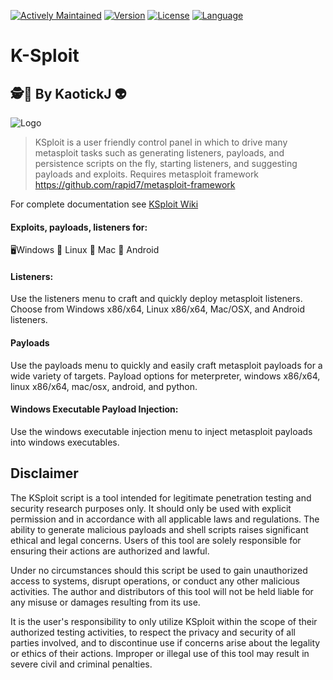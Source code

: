 [![Actively Maintained](https://img.shields.io/badge/Maintenance%20Level-Actively%20Maintained-green.svg)](https://gist.github.com/cheerfulstoic/d107229326a01ff0f333a1d3476e068d) [![Version](https://img.shields.io/github/v/release/kaotickj/K-Sploit?label=Version&color=green)](https://github.com/kaotickj/K-Sploit/releases/tag/v1.1) [![License](https://img.shields.io/github/license/kaotickj/K-Sploit?label=License&color=blue)](https://github.com/kaotickj/K-Sploit/blob/main/LICENSE) [![Language](https://img.shields.io/badge/Language-Shell-red.svg)](https://gist.github.com/cheerfulstoic/d107229326a01ff0f333a1d3476e068d)

# K-Sploit
## 🕵🔎 By KaotickJ 👽 

![Logo](https://kdgwebsolutions.com/assets/img/ksploit-menu-main.png)

>KSploit is a user friendly control panel in which to drive many metasploit tasks such as generating listeners, payloads, and persistence scripts on the fly, starting listeners, and suggesting payloads and exploits. Requires metasploit framework https://github.com/rapid7/metasploit-framework

For complete documentation see [KSploit Wiki](https://github.com/kaotickj/K-Sploit/wiki)
>
#### Exploits, payloads, listeners for:
🖥Windows 🐧 Linux 🍎 Mac 🤖 Android
 
#### Listeners:

Use the listeners menu to craft and quickly deploy metasploit listeners. Choose from Windows x86/x64, Linux x86/x64, Mac/OSX, and Android listeners.

#### Payloads

Use the payloads menu to quickly and easily craft metasploit payloads for a wide variety of targets. Payload options for meterpreter, windows x86/x64, linux x86/x64, mac/osx, android, and python.  

#### Windows Executable Payload Injection:

Use the windows executable injection menu to inject metasploit payloads into windows executables.


## Disclaimer

The KSploit script is a tool intended for legitimate penetration testing and security research purposes only. It should only be used with explicit permission and in accordance with all applicable laws and regulations. The ability to generate malicious payloads and shell scripts raises significant ethical and legal concerns. Users of this tool are solely responsible for ensuring their actions are authorized and lawful.

Under no circumstances should this script be used to gain unauthorized access to systems, disrupt operations, or conduct any other malicious activities. The author and distributors of this tool will not be held liable for any misuse or damages resulting from its use.

It is the user's responsibility to only utilize KSploit within the scope of their authorized testing activities, to respect the privacy and security of all parties involved, and to discontinue use if concerns arise about the legality or ethics of their actions. Improper or illegal use of this tool may result in severe civil and criminal penalties.

 

